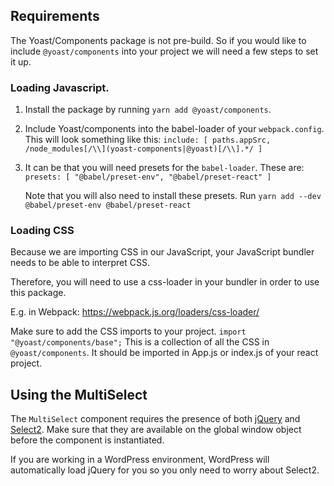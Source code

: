 ## Requirements
The Yoast/Components package is not pre-build. So if you would like to include `@yoast/components` into your project we will need a few steps to set it up.
### Loading Javascript. 

1. Install the package by running `yarn add @yoast/components`.
2. Include Yoast/components into the babel-loader of your `webpack.config`. This will look something like this: `include: [ paths.appSrc, /node_modules[/\\](yoast-components|@yoast)[/\\].*/ ]`
3. It can be that you will need presets for the `babel-loader`. These are: `presets: [ "@babel/preset-env", "@babel/preset-react" ]`
	
	Note that you will also need to install these presets. Run `yarn add --dev @babel/preset-env @babel/preset-react`

### Loading CSS

Because we are importing CSS in our JavaScript, your JavaScript bundler needs to be able to interpret CSS.  

Therefore, you will need to use a css-loader in your bundler in order to use this package.

E.g. in Webpack: https://webpack.js.org/loaders/css-loader/

Make sure to add the CSS imports to your project. `import "@yoast/components/base";` This is a collection of all the CSS in `@yoast/components`.
It should be imported in App.js or index.js of your react project.

## Using the MultiSelect
The `MultiSelect` component requires the presence of both [jQuery](https://jquery.com/download/) and [Select2](https://select2.org/getting-started/installation). Make sure that they are available on the global window object before the component is instantiated.

If you are working in a WordPress environment, WordPress will automatically load jQuery for you so you only need to worry about Select2.
